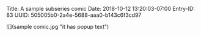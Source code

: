 Title: A sample subseries comic
Date: 2018-10-12 13:20:03-07:00
Entry-ID: 83
UUID: 505005b0-2a4e-5688-aaa0-b143c6f3cd97

![](sample comic.jpg "it has popup text")